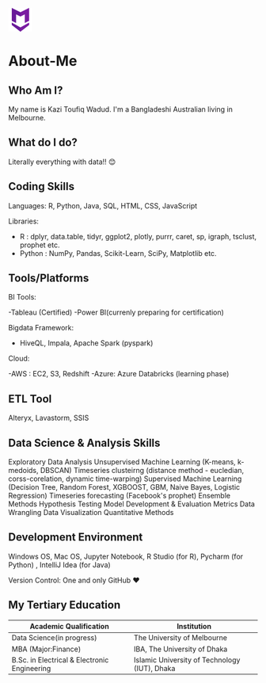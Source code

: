 ![alt text](https://github.com/adam-p/markdown-here/raw/master/src/common/images/icon48.png "Logo Title Text 1")


# About-Me

## Who Am I?
My name is Kazi Toufiq Wadud. I'm a Bangladeshi Australian living in Melbourne.  

## What do I do?
Literally everything with data!! 😊


## Coding Skills
Languages: R, Python, Java, SQL, HTML, CSS, JavaScript

Libraries: 
  - R : dplyr, data.table, tidyr, ggplot2, plotly, purrr, caret, sp, igraph, tsclust, prophet etc.
  - Python : NumPy, Pandas, Scikit-Learn, SciPy, Matplotlib etc.
  


## Tools/Platforms
BI Tools:

-Tableau (Certified)
-Power BI(currenly preparing for certification)

Bigdata Framework:

  - HiveQL, Impala, Apache Spark (pyspark) 
 
Cloud:

  -AWS : EC2, S3, Redshift
  -Azure: Azure Databricks (learning phase)


## ETL Tool
Alteryx, Lavastorm, SSIS

## Data Science & Analysis Skills
Exploratory Data Analysis 
Unsupervised Machine Learning (K-means, k-medoids, DBSCAN)
Timeseries clusteirng (distance method - eucledian, corss-corelation, dynamic time-warping) 
Supervised Machine Learning (Decision Tree, Random Forest, XGBOOST, GBM, Naive Bayes, Logistic Regression)
Timeseries forecasting (Facebook's prophet)
Ensemble Methods
Hypothesis Testing
Model Development & Evaluation Metrics
Data Wrangling 
Data Visualization 
Quantitative Methods

## Development Environment
Windows OS, Mac OS, Jupyter Notebook, R Studio (for R), Pycharm (for Python) , IntelliJ Idea (for Java)


Version Control: One and only GitHub ❤️

## My Tertiary Education

| Academic Qualification | Institution          
| ------------- |-------------|
| Data Science(in progress)| The University of Melbourne | 
| MBA (Major:Finance)   | IBA, The University of Dhaka |  
| B.Sc. in Electrical & Electronic Engineering| Islamic University of Technology (IUT), Dhaka | 



